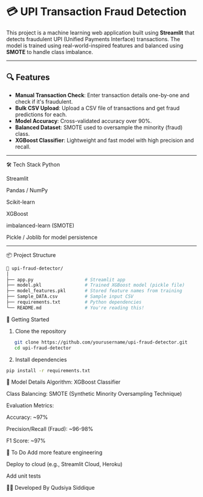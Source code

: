 # 💳 UPI Transaction Fraud Detection

This project is a machine learning web application built using **Streamlit** that detects fraudulent UPI (Unified Payments Interface) transactions. The model is trained using real-world-inspired features and balanced using **SMOTE** to handle class imbalance.

---

## 🔍 Features

- **Manual Transaction Check**: Enter transaction details one-by-one and check if it's fraudulent.
- **Bulk CSV Upload**: Upload a CSV file of transactions and get fraud predictions for each.
- **Model Accuracy**: Cross-validated accuracy over 90%.
- **Balanced Dataset**: SMOTE used to oversample the minority (fraud) class.
- **XGBoost Classifier**: Lightweight and fast model with high precision and recall.

---

🛠 Tech Stack
Python

Streamlit

Pandas / NumPy

Scikit-learn

XGBoost

imbalanced-learn (SMOTE)

Pickle / Joblib for model persistence

---
📦 Project Structure
```bash
📁 upi-fraud-detector/
│
├── app.py                   # Streamlit app
├── model.pkl                # Trained XGBoost model (pickle file)
├── model_features.pkl       # Stored feature names from training
├── Sample_DATA.csv          # Sample input CSV
├── requirements.txt         # Python dependencies
└── README.md                # You're reading this!
```

🚀 Getting Started
1. Clone the repository
```bash
   git clone https://github.com/yourusername/upi-fraud-detector.git
   cd upi-fraud-detector
```
2. Install dependencies
```bash
pip install -r requirements.txt
````

🧠 Model Details
Algorithm: XGBoost Classifier

Class Balancing: SMOTE (Synthetic Minority Oversampling Technique)

Evaluation Metrics:

Accuracy: ~97%

Precision/Recall (Fraud): ~96-98%

F1 Score: ~97%

📌 To Do
Add more feature engineering

Deploy to cloud (e.g., Streamlit Cloud, Heroku)

Add unit tests

👩‍💻 Developed By
Qudsiya Siddique
